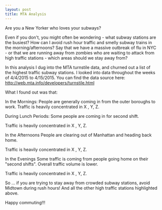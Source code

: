 ```yaml
---
layout: post
title: MTA Analysis
---
```


Are you a New Yorker who loves your subways?

Even if you don't, you might often be wondering - what subway stations are the busiest? How can I avoid rush hour traffic and smelly subway trains in the morning/afternoons?  Say that we have a massive outbreak of flu in NYC - or that we are running away from zombies who are waiting to attack from high traffic stations - which areas should we stay away from?

In this analysis I dug into the MTA turnstile data, and churned out a list of the highest traffic subway stations. I looked into data throughout the weeks of 4/4/2015 to 4/15/2015. You can find the data source here: http://web.mta.info/developers/turnstile.html

What I found out was that:

In the Mornings:
People are generally coming in from the outer boroughs to work. 
Traffic is heavily concentrated in X , Y, Z.

<insert picture>

During Lunch Periods:
Some people are coming in for second shift. 

Traffic is heavily concentrated in X , Y, Z.

<insert picture>

In the Afternoons
People are clearing out of Manhattan and heading back home. 

Traffic is heavily concentrated in X , Y, Z.

<insert picture>

In the Evenings
Some traffic is coming from people going home on their "second shifts".  Overall traffic volume is lower. 

Traffic is heavily concentrated in X , Y, Z.

<insert picture>

So … if you are trying to stay away from crowded subway stations, avoid Midtown during rush hours! And all the other high traffic stations highlighted above. 

Happy commuting!!!
